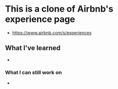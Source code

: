 # This is a clone of Airbnb's experience page

- https://www.airbnb.com/s/experiences

## What I've learned

- 

### What I can still work on

- 
